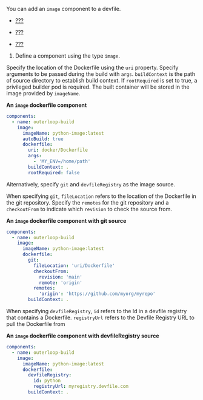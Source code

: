 You can add an `image` component to a devfile.

- [???](/docs/2.1.0/adding-schema-version-to-a-devfile.adoc)

- [???](/docs/2.1.0/adding-a-name-to-a-devfile.adoc)

- [???](/docs/2.1.0/adding-components-to-a-devfile.adoc)

1. Define a component using the type `image`.

Specify the location of the Dockerfile using the `uri` property.
Specify arguments to be passed during the build with `args`.
`buildContext` is the path of source directory to establish build
context. If `rootRequired` is set to true, a privileged builder pod
is required. The built container will be stored in the image
provided by `imageName`.

**An `image` dockerfile component**

```yaml
components:
  - name: outerloop-build
    image:
      imageName: python-image:latest
      autoBuild: true
      dockerfile:
        uri: docker/Dockerfile
        args:
          - 'MY_ENV=/home/path'
        buildContext: .
        rootRequired: false
```

Alternatively, specify `git` and `devfileRegistry` as the image
source.

When specifying `git`, `fileLocation` refers to the location of the
Dockerfile in the git repository. Specify the `remotes` for the git
repository and a `checkoutFrom` to indicate which `revision` to
check the source from.

**An `image` dockerfile component with git source**

```yaml
components:
  - name: outerloop-build
    image:
      imageName: python-image:latest
      dockerfile:
        git:
          fileLocation: 'uri/Dockerfile'
          checkoutFrom:
            revision: 'main'
            remote: 'origin'
          remotes:
            'origin': 'https://github.com/myorg/myrepo'
        buildContext: .
```

When specifying `devfileRegistry`, `id` refers to the Id in a
devfile registry that contains a Dockerfile. `registryUrl` refers to
the Devfile Registry URL to pull the Dockerfile from

**An `image` dockerfile component with devfileRegistry source**

```yaml
components:
  - name: outerloop-build
    image:
      imageName: python-image:latest
      dockerfile:
        devfileRegistry:
          id: python
          registryUrl: myregistry.devfile.com
        buildContext: .
```
